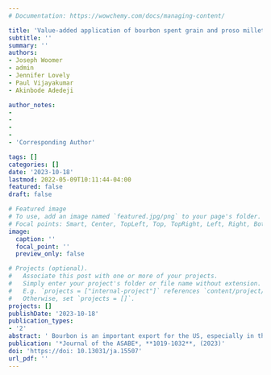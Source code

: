 ```yaml
---
# Documentation: https://wowchemy.com/docs/managing-content/

title: 'Value-added application of bourbon spent grain and proso millet for high-fiber extruded product'
subtitle: ''
summary: ''
authors:
- Joseph Woomer
- admin
- Jennifer Lovely
- Paul Vijayakumar
- Akinbode Adedeji

author_notes:
-  
- 
- 
- 
- 'Corresponding Author'

tags: []
categories: []
date: '2023-10-18'
lastmod: 2022-05-09T10:11:44-04:00
featured: false
draft: false

# Featured image
# To use, add an image named `featured.jpg/png` to your page's folder.
# Focal points: Smart, Center, TopLeft, Top, TopRight, Left, Right, BottomLeft, Bottom, BottomRight.
image:
  caption: ''
  focal_point: ''
  preview_only: false

# Projects (optional).
#   Associate this post with one or more of your projects.
#   Simply enter your project's folder or file name without extension.
#   E.g. `projects = ["internal-project"]` references `content/project/deep-learning/index.md`.
#   Otherwise, set `projects = []`.
projects: []
publishDate: '2023-10-18'
publication_types:
- '2'
abstract: ' Bourbon is an important export for the US, especially in the state of Kentucky, which accounts for 95% of global production. The disposal of the main byproduct of bourbon distilling is a major problem for the industry. Distiller‘s spent grain (DSG) produced contains insoluble and soluble fibers and protein, making it an attractive option as a health-promoting functional ingredient in food production. The objective of this research was to determine the DSG properties needed for the development of high-fiber extruded products with millet as the base-starch ingredient. Samples were produced using a co-rotating twin-screw extruder. A two-way factorial design was used to test the effect of DSG particle size (180, 300, and 500 μm) and addition levels (5%, 10%, and 15%) on some physico-functional properties of the extrudates, such as specific mechanical energy, water solubility index, water absorption index, radial expansion ratio, fracturability, hardness, porosity, degree of gelatinization, and pasting properties. In general, higher DSG addition levels resulted in decreased radial expansion and porosity, and created harder, bulkier, and darker color products. However, samples produced with medium particle size DSG (300 µm) at 5% addition level saw no significant decrease in expansion or hardness compared to the control (0% DSG). Similarly, at 10% DSG addition level and coarse (500 µm) particle size, there was no significant difference in porosity compared to the control group. This study shows that optimized particle size and DSG addition level allow the incorporation of bourbon spent grain into an extruded-expanded product without significant loss of attributes but with higher dietary fiber content..'
publication: '*Journal of the ASABE*, **1019-1032**, (2023)'
doi: 'https://doi: 10.13031/ja.15507'
url_pdf: ''
---
```

